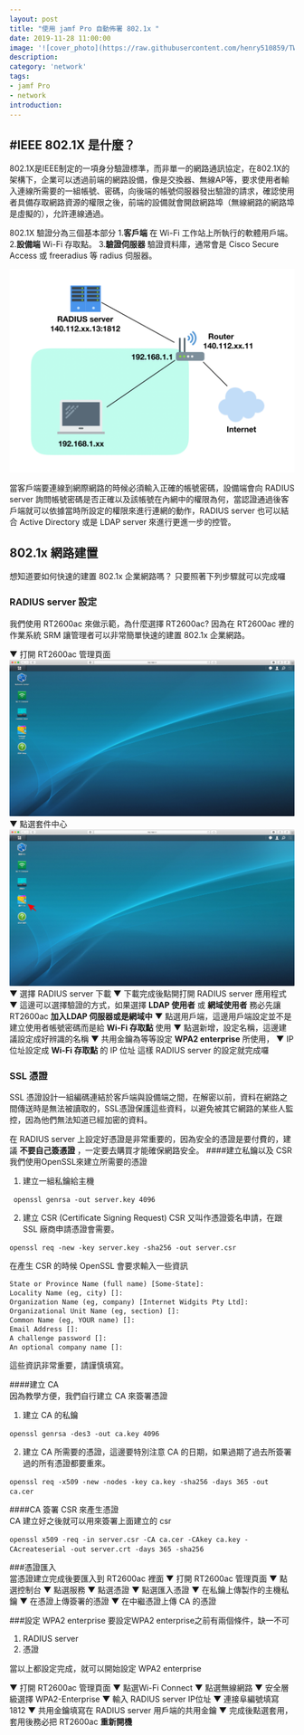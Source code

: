 ```yaml
---
layout: post
title: "使用 jamf Pro 自動佈署 802.1x "
date: 2019-11-28 11:00:00
image: '![cover_photo](https://raw.githubusercontent.com/henry510859/TWDC_blog_photo/master/802.1x%20%E8%87%AA%E5%8B%95%E4%BD%88%E7%BD%B2/cover%20photo.jpg)'
description:
category: 'network'
tags:
- jamf Pro
- network
introduction:
---
```


#IEEE 802.1X 是什麼？
---
802.1X是IEEE制定的一項身分驗證標準，而非單一的網路通訊協定，在802.1X的架構下，企業可以透過前端的網路設備，像是交換器、無線AP等，要求使用者輸入連線所需要的一組帳號、密碼，向後端的帳號伺服器發出驗證的請求，確認使用者具備存取網路資源的權限之後，前端的設備就會開啟網路埠（無線網路的網路埠是虛擬的），允許連線通過。

802.1X 驗證分為三個基本部分
  1.**客戶端** 在 Wi-Fi 工作站上所執行的軟體用戶端。
  2.**設備端** Wi-Fi 存取點。
  3.**驗證伺服器** 驗證資料庫，通常會是 Cisco Secure Access 或 freeradius 等 radius 伺服器。

![802.1x 示意圖](https://raw.githubusercontent.com/henry510859/TWDC_blog_photo/master/802.1x%20%E8%87%AA%E5%8B%95%E4%BD%88%E7%BD%B2/802.1x.png)

當客戶端要連線到網際網路的時候必須輸入正確的帳號密碼，設備端會向 RADIUS server 詢問帳號密碼是否正確以及該帳號在內網中的權限為何，當認證通過後客戶端就可以依據當時所設定的權限來進行連網的動作，RADIUS server 也可以結合 Active Directory 或是 LDAP server 來進行更進一步的控管。

## 802.1x 網路建置
想知道要如何快速的建置 802.1x 企業網路嗎？
只要照著下列步驟就可以完成囉

### RADIUS server 設定
我們使用 RT2600ac 來做示範，為什麼選擇 RT2600ac?
因為在 RT2600ac 裡的作業系統 SRM 讓管理者可以非常簡單快速的建置 802.1x 企業網路。

 ▼ 打開 RT2600ac 管理頁面
![ASM](https://raw.githubusercontent.com/henry510859/TWDC_blog_photo/master/802.1x%20自動佈署/Synology%20router%20管理介面.png)
 ▼ 點選套件中心
 ![ASM](https://raw.githubusercontent.com/henry510859/TWDC_blog_photo/master/802.1x%20自動佈署/套件中心.png)
▼ 選擇 RADIUS server 下載
▼ 下載完成後點開打開 RADIUS server 應用程式
▼ 這邊可以選擇驗證的方式，如果選擇 **LDAP 使用者** 或 **網域使用者** 務必先讓 RT2600ac **加入LDAP 伺服器或是網域中**
▼ 點選用戶端，這邊用戶端設定並不是建立使用者帳號密碼而是給 **Wi-Fi 存取點** 使用
▼ 點選新增，設定名稱，這邊建議設定成好辨識的名稱
▼ 共用金鑰為等等設定 **WPA2 enterprise** 所使用，
▼ IP 位址設定成 **Wi-Fi 存取點** 的 IP 位址
這樣 RADIUS server 的設定就完成囉

### SSL 憑證

SSL 憑證設計一組編碼連結於客戶端與設備端之間，在解密以前，資料在網路之間傳送時是無法被讀取的，SSL憑證保護這些資料，以避免被其它網路的某些人監控，因為他們無法知道已經加密的資料。

在 RADIUS server 上設定好憑證是非常重要的，因為安全的憑證是要付費的，建議 **不要自己簽憑證** ，一定要去購買才能確保網路安全。
####建立私鑰以及 CSR  
我們使用OpenSSL來建立所需要的憑證
1. 建立一組私鑰給主機

  `` openssl genrsa -out server.key 4096``

2. 建立 CSR (Certificate Signing Request)
CSR 又叫作憑證簽名申請，在跟 SSL 廠商申請憑證會需要。

``openssl req -new -key server.key -sha256 -out server.csr``

在產生 CSR 的時候 OpenSSL 會要求輸入一些資訊

```Country Name (2 letter code) [AU]:
State or Province Name (full name) [Some-State]:
Locality Name (eg, city) []:
Organization Name (eg, company) [Internet Widgits Pty Ltd]:
Organizational Unit Name (eg, section) []:
Common Name (eg, YOUR name) []:
Email Address []:
A challenge password []:
An optional company name []:
```
這些資訊非常重要，請謹慎填寫。

####建立 CA  
因為教學方便，我們自行建立 CA 來簽署憑證
1. 建立 CA 的私鑰

``openssl genrsa -des3 -out ca.key 4096``

2. 建立 CA 所需要的憑證，這邊要特別注意 CA 的日期，如果過期了過去所簽署過的所有憑證都要重來。

``openssl req -x509 -new -nodes -key ca.key -sha256 -days 365 -out ca.cer``

####CA 簽署 CSR 來產生憑證  
CA 建立好之後就可以用來簽署上面建立的 csr

  ``openssl x509 -req -in server.csr -CA ca.cer -CAkey ca.key -CAcreateserial -out server.crt -days 365 -sha256``

###憑證匯入  
當憑證建立完成後要匯入到 RT2600ac 裡面
▼ 打開 RT2600ac 管理頁面
▼ 點選控制台
▼ 點選服務
▼ 點選憑證
▼ 點選匯入憑證
▼ 在私鑰上傳製作的主機私鑰
▼ 在憑證上傳簽署的憑證
▼ 在中繼憑證上傳 CA 的憑證

###設定 WPA2 enterprise
要設定WPA2 enterprise之前有兩個條件，缺一不可
1. RADIUS server
2. 憑證

當以上都設定完成，就可以開始設定 WPA2 enterprise

▼ 打開 RT2600ac 管理頁面
▼ 點選Wi-Fi Connect
▼ 點選無線網路
▼ 安全層級選擇 WPA2-Enterprise
▼ 輸入 RADIUS server IP位址
▼ 連接阜編號填寫1812
▼ 共用金鑰填寫在 RADIUS server 用戶端的共用金鑰
▼ 完成後點選套用，套用後務必把 RT2600ac **重新開機**
